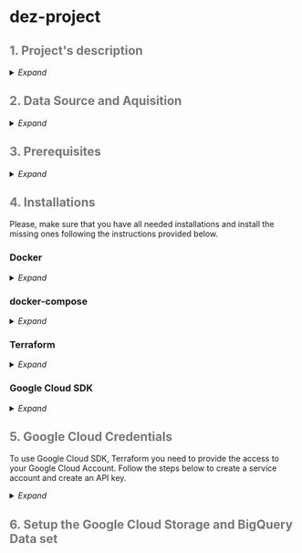 # dez-project

<h2 style="color:#777;">1. Project's description</h2>
<details><summary><i>Expand</i></summary>

</details>


<h2 style="color:#777;">2. Data Source and Aquisition</h2>
<details><summary><i>Expand</i></summary>

</details>

<h2 style="color:#777;">3. Prerequisites</h2>
<details><summary><i>Expand</i></summary>
The project created on Ubuntu 20.04 with Python 3.11.
To reproduce this project you need to have a Google Cloud Account (additional cost may apply). 
You need to install Docker and Docker Compose.
</details>

<h2 style="color:#777;">4. Installations</h2>

Please, make sure that you have all needed installations and install the missing ones following the instructions provided below.

### Docker
<details><summary><i>Expand</i></summary>

```bash
sudo apt-get update
sudo apr-get install docker.io
```
</details>

### docker-compose
<details><summary><i>Expand</i></summary>

1. Check if you have `~/bin/` directory. If not, create on with the command 
`cd && mkdir bin`
2. Move to the `bin/` with the command `cd bin`.
3. Download the binary file from [Docker's GihHub repository](https://github.com/docker/compose/releases).
```bash
wget https://github.com/docker/compose/releases/download/v2.24.1/docker-compose-linux-x86_64
```
4. Rename the file to `docker-compose`
5. Make it executable `chmod +x docker-compose`
6. Open `.bashrc` file by running command `nano ~/.bashrc` and add the following line of code in the end of the file:
```bash
export PATH="${HOME}/bin:${PATH}"
``` 
7. Run `source ~/.bashrc`
8. Check if docker compose works:
    * `which docker-compose` should return the path to `~/bin/docker-compose`
    * `docker-compose --version` should return the version you installed.

</details>

### Terraform
<details><summary><i>Expand</i></summary>

1. Download a binary file from [Terraform site](https://developer.hashicorp.com/terraform/install)
2. Unzip it into the `~/bin` directory.
3. Check the terraform version by running a command `terraform --version`

</details>

### Google Cloud SDK
<details><summary><i>Expand</i></summary>

Please, follow the official installation guide from [Google Cloud](https://cloud.google.com/sdk/docs/install)

</details>




<h2 style="color:#777;">5. Google Cloud Credentials</h2>

To use Google Cloud SDK, Terraform you need to provide the access to your Google Cloud Account. Follow the steps below to create a service account and create an API key.

<details><summary><i>Expand</i></summary>

1. On GCP create a project.
2. Enable API's for your project:
    * [Identity and Access Management (IAM) API](https://console.cloud.google.com/apis/library/iam.googleapis.com)
    * [IAM Service Account Credentials API](https://console.cloud.google.com/apis/library/iamcredentials.googleapis.com)
    Compute Engine API
* Cloud Dataproc API
* Cloud Dataproc Control API
* BigQuery API
* Bigquery Storage API
3. Navigate to __IAM & Admin__ -> Service Accounts.
4. Create a new service account for the project. Make sure to add the following roles into it:
    * BigQuery Admin
    * Compute Admine
    * Storage Admin
    * Storage Object Admin

    ---
    * Artifact Registry Reader
    * Artifact Registry Writer
    * Cloud Run Developer
    * Cloud SQL Admin
    * Service Account Token Creator
    * Owner

5. Click on the name of the service account and move to keys. Create a `*.json` file with a key, download it and store in the secure location.
6. To add the environment variable with your credentials run in the terminal:
```bash
export GOOGLE_APPLICATION_CREDENTIALS="<path/to/your/service-account-authkeys>.json"
```
If you don't want to manually add credentials path each session, you can add the code above into `~/.bashrc` file.
7. Authentificate Google SDK.
```bash
gcloud auth application-default login
```

</details>

<h2 style="color:#777;">6. Setup the Google Cloud Storage and BigQuery Data set </h2>







